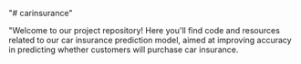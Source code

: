 "# carinsurance" 
 
"Welcome to our project repository! Here you'll find code and resources related to our car insurance prediction model, aimed at improving accuracy in predicting whether customers will purchase car insurance.

